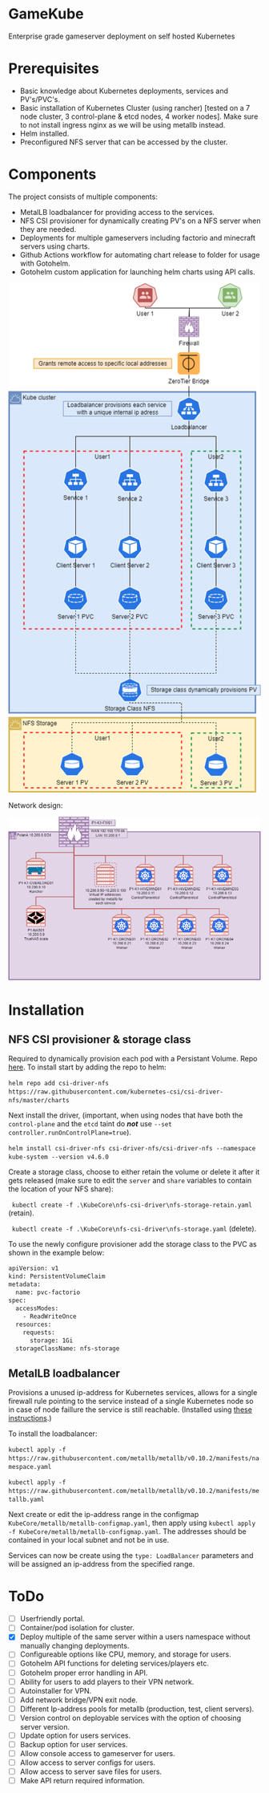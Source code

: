 # GameKube
Enterprise grade gameserver deployment on self hosted Kubernetes

# Prerequisites
- Basic knowledge about Kubernetes deployments, services and PV's/PVC's.
- Basic installation of Kubernetes Cluster (using rancher) [tested on a 7 node cluster, 3 control-plane & etcd nodes, 4 worker nodes]. Make sure to not install ingress nginx as we will be using metallb instead.
- Helm installed.
- Preconfigured NFS server that can be accessed by the cluster.

# Components
The project consists of multiple components:
- MetalLB loadbalancer for providing access to the services.
- NFS CSI provisioner for dynamically creating PV's on a NFS server when they are needed.
- Deployments for multiple gameservers including factorio and minecraft servers using charts.
- Github Actions workflow for automating chart release to folder for usage with Gotohelm.
- Gotohelm custom application for launching helm charts using API calls.

![Functional](Designs/GameKubeFunctionalDesignV3.drawio.png)

Network design:

![Network](Designs/GameKubeNetworkV2.drawio.png)

# Installation
## NFS CSI provisioner & storage class
Required to dynamically provision each pod with a Persistant Volume. Repo [here](https://github.com/kubernetes-csi/csi-driver-nfs/tree/master).
To install start by adding the repo to helm:

`helm repo add csi-driver-nfs https://raw.githubusercontent.com/kubernetes-csi/csi-driver-nfs/master/charts`

Next install the driver, (important, when using nodes that have both the `control-plane` and the `etcd` taint do ___not___ use `--set controller.runOnControlPlane=true`).

`helm install csi-driver-nfs csi-driver-nfs/csi-driver-nfs --namespace kube-system --version v4.6.0`

Create a storage class, choose to either retain the volume or delete it after it gets released (make sure to edit the `server` and `share` variables to contain the location of your NFS share):

` kubectl create -f .\KubeCore\nfs-csi-driver\nfs-storage-retain.yaml` (retain).

` kubectl create -f .\KubeCore\nfs-csi-driver\nfs-storage.yaml` (delete).

To use the newly configure provisioner add the storage class to the PVC as shown in the example below:

```
apiVersion: v1
kind: PersistentVolumeClaim
metadata:
  name: pvc-factorio
spec:
  accessModes:
    - ReadWriteOnce
  resources:
    requests:
      storage: 1Gi
  storageClassName: nfs-storage
```

## MetalLB loadbalancer
Provisions a unused ip-address for Kubernetes services, allows for a single firewall rule pointing to the service instead of a single Kubernetes node so in case of node faillure the service is still reachable. (Installed using [these instructions](https://docs.k0sproject.io/v1.23.6+k0s.2/examples/metallb-loadbalancer/).) 

To install the loadbalancer:

`kubectl apply -f https://raw.githubusercontent.com/metallb/metallb/v0.10.2/manifests/namespace.yaml`

`kubectl apply -f https://raw.githubusercontent.com/metallb/metallb/v0.10.2/manifests/metallb.yaml`

Next create or edit the ip-address range in the configmap `KubeCore/metallb/metallb-configmap.yaml`, then apply using `kubectl apply -f KubeCore/metallb/metallb-configmap.yaml`. The addresses should be contained in your local subnet and not be in use.

Services can now be create using the `type: LoadBalancer` parameters and will be assigned an ip-address from the specified range.

# ToDo

- [ ] Userfriendly portal.
- [ ] Container/pod isolation for cluster.
- [x] Deploy multiple of the same server within a users namespace without manually changing deployments.
- [ ] Configureable options like CPU, memory, and storage for users.
- [ ] Gotohelm API functions for deleting services/players etc.
- [ ] Gotohelm proper error handling in API.
- [ ] Ability for users to add players to their VPN network.
- [ ] Autoinstaller for VPN.
- [ ] Add network bridge/VPN exit node.
- [ ] Different Ip-address pools for metallb (production, test, client servers).
- [ ] Version control on deployable services with the option of choosing server version.
- [ ] Update option for users services.
- [ ] Backup option for user services.
- [ ] Allow console access to gameserver for users.
- [ ] Allow access to server configs for users.
- [ ] Allow access to server save files for users.
- [ ] Make API return required information.

